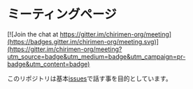 # ミーティングページ

[![Join the chat at https://gitter.im/chirimen-org/meeting](https://badges.gitter.im/chirimen-org/meeting.svg)](https://gitter.im/chirimen-org/meeting?utm_source=badge&utm_medium=badge&utm_campaign=pr-badge&utm_content=badge)

このリポジトリは基本[issues](https://github.com/chirimen-org/meeting/issues)で話す事を目的としています。


